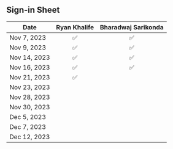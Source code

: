 ## Sign-in Sheet

| Date        | Ryan Khalife | Bharadwaj Sarikonda |
|-------------|:------------:|:--------------------:|
| Nov 7, 2023 |      ✅      |          ✅          |
| Nov 9, 2023 |      ✅      |           ✅            |
| Nov 14, 2023|      ✅      |          ✅            |
| Nov 16, 2023|      ✅      |           ✅            |
| Nov 21, 2023|      ✅      |                      |
| Nov 23, 2023|             |                      |
| Nov 28, 2023|             |                      |
| Nov 30, 2023|             |                      |
| Dec 5, 2023 |             |                      |
| Dec 7, 2023 |             |                      |
| Dec 12, 2023|             |                      |

